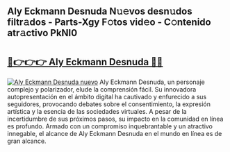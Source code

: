 ## Aly Eckmann Desnuda N𝚞𝚎vos desn𝚞dos filtr𝚊dos - Parts-Xgy F𝚘tos vid𝚎o - C𝚘ntenido atr𝚊ctivo PkNI0

# <h2><a href="http://mb8mir.tromn.icu/?c=Aly+Eckmann+Desnuda">🔗👉👉👉 Aly Eckmann Desnuda 🔗🔗</a></h2>

[![Aly Eckmann Desnuda nuevo](https://i.imgur.com/pEAQMta.gif)](http://mb8mir.tromn.icu/?c=Aly+Eckmann+Desnuda)
Aly Eckmann Desnuda, un personaje complejo y polarizador, elude la comprensión fácil. Su innovadora autopresentación en el ámbito digital ha cautivado y enfurecido a sus seguidores, provocando debates sobre el consentimiento, la expresión artística y la esencia de las sociedades virtuales. A pesar de la incertidumbre de sus próximos pasos, su impacto en la comunidad en línea es profundo. Armado con un compromiso inquebrantable y un atractivo innegable, el alcance de Aly Eckmann Desnuda en el mundo en línea es de gran alcance.
